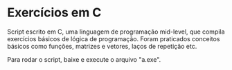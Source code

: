 # Exercícios em C
Script escrito em C, uma linguagem de programação mid-level, que compila exercícios básicos de lógica de programação. Foram praticados conceitos básicos como funções, matrizes e vetores, laços de repetição etc.  

Para rodar o script, baixe e execute o arquivo "a.exe".